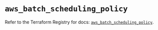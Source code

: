 # `aws_batch_scheduling_policy`

Refer to the Terraform Registry for docs: [`aws_batch_scheduling_policy`](https://registry.terraform.io/providers/hashicorp/aws/6.7.0/docs/resources/batch_scheduling_policy).
